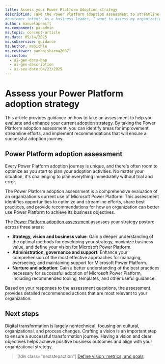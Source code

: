 ```yaml
---
title: Assess your Power Platform Adoption strategy
description: Take the Power Platform adoption assessment to streamline efforts, enhance governance, and maximize business value for your organization.
#customer intent: As a business leader, I want to assess my organization's Power Platform adoption strategy so that I can identify areas for optimization.
author: manuelap-msft
ms.component: pa-admin
ms.topic: concept-article
ms.date: 05/14/2025
ms.subservice: guidance
ms.author: mapichle
ms.reviewer: pankajsharma2087
ms.custom:
  - ai-gen-docs-bap
  - ai-gen-description
  - ai-seo-date:04/23/2025
---
```


# Assess your Power Platform adoption strategy

This article provides guidance on how to take an assessment to help you evaluate and enhance your current adoption strategy. By taking the Power Platform adoption assessment, you can identify areas for improvement, streamline efforts, and implement recommendations that will ensure a successful adoption journey.

## Power Platform adoption assessment

Every Power Platform adoption journey is unique, and there's often room to optimize as you start to plan your adoption activities. No matter your situation, it's challenging to plan everything immediately without trial and error.

The Power Platform adoption assessment is a comprehensive evaluation of an organization's current use of Microsoft Power Platform. This assessment identifies opportunities to optimize and streamline efforts, share best practices, and provide recommendations for how an organization can better use Power Platform to achieve its business objectives.

The [Power Platform adoption assessment](/assessments/3c62fd23-9d36-491c-8941-26d5553365f8/) assesses your strategy posture across three areas:

- **Strategy, vision and business value**: Gain a deeper understanding of the optimal methods for developing your strategy, maximize business value, and define your vision for Microsoft Power Platform.
- **Administration, governance and support**: Enhance your comprehension of the most effective approaches for managing, overseeing, and maintaining support for Microsoft Power Platform.
- **Nurture and adoption**: Gain a better understanding of the best practices necessary for successful adoption of Microsoft Power Platform, including recommended tooling, templates, and other useful guidance.

Based on your responses to the assessment questions, the assessment provides detailed recommended actions that are most relevant to your organization.

## Next steps

Digital transformation is largely nontechnical, focusing on cultural, organizational, and process changes. Crafting a vision is an important step to ensure a successful transformation journey. Having a vision and clear objectives helps achieve positive business outcomes and align with your organizational strategy.

> [!div class="nextstepaction"]
> [Define vision, metrics, and goals](vision.md)
